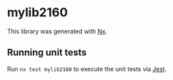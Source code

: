 # mylib2160

This library was generated with [Nx](https://nx.dev).

## Running unit tests

Run `nx test mylib2160` to execute the unit tests via [Jest](https://jestjs.io).
